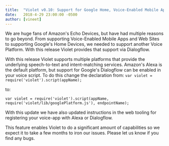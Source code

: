 ```yaml
---
title:  "Violet v0.10: Support for Google Home, Voice-Enabled Mobile Apps, and Web Sites"
date:   2018-4-29 23:00:00 -0500
author: [vineet]
---
```


We are huge fans of Amazon's Echo Devices, but have had multiple reasons to go beyond. From supporting Voice-Enabled Mobile Apps and Web Sites to supporting Google's Home Devices, we needed to support another Voice Platform. With this release Violet provides that support via Dialogflow.

With this release Violet supports multiple platforms that provide the underlying speech-to-text and intent-matching services. Amazon's Alexa is the default platform, but support for Google's Dialogflow can be enabled in your voice script. To do this change the declaration from:
`var violet = require('violet').script(appName);`

to:

`var violet = require('violet').script(appName, require('violet/lib/googlePlatform.js'), endpointName);`

With this update we have also updated instructions in the web tooling for registering your voice-app with Alexa or Dialogflow.

This feature enables Violet to do a significant amount of capabilities so we expect it to take a few months to iron our issues. Please let us know if you find any bugs.
